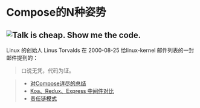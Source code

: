 # Compose的N种姿势

## ![Talk is cheap. Show me the code.](assets/talk.jpeg)

Linux 的创始人 Linus Torvalds 在 2000-08-25 给linux-kernel 邮件列表的一封邮件提到的：

> 口说无凭，代码为证。 


> - [对Compose详尽的总结](https://segmentfault.com/a/1190000016707187#item-7-5)
> - [Koa、Redux、Express 中间件对比](https://github.com/nanjixiong218/analys-middlewares/tree/master/src)
> - [责任链模式](https://blog.csdn.net/liuwenzhe2008/article/details/70199520)





